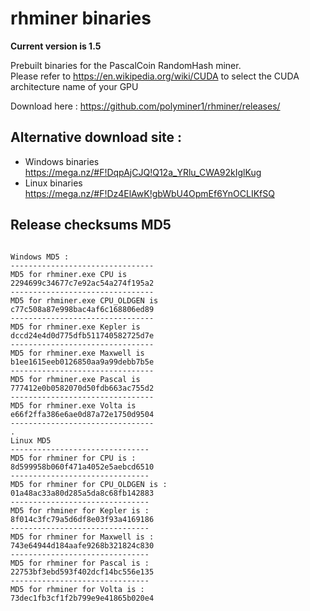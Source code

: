 # rhminer binaries 

**Current version is 1.5** <br>


Prebuilt binaries for the PascalCoin RandomHash miner.<br> 
Please refer to https://en.wikipedia.org/wiki/CUDA to select the CUDA architecture name of your GPU

Download here : https://github.com/polyminer1/rhminer/releases/<br>
## Alternative download site : 
* Windows binaries https://mega.nz/#F!DqpAjCJQ!Q12a_YRlu_CWA92kIglKug
* Linux binaries https://mega.nz/#F!Dz4ElAwK!gbWbU4OpmEf6YnOCLIKfSQ
 
## Release checksums MD5 
``` 
 
Windows MD5 : 
-------------------------------- 
MD5 for rhminer.exe CPU is 
2294699c34677c7e92ac54a274f195a2
-------------------------------- 
MD5 for rhminer.exe CPU_OLDGEN is 
c77c508a87e998bac4af6c168806ed89
-------------------------------- 
MD5 for rhminer.exe Kepler is 
dccd24e4d0d775dfb511740582725d7e
-------------------------------- 
MD5 for rhminer.exe Maxwell is 
b1ee1615eeb0126850aa9a99debb7b5e
-------------------------------- 
MD5 for rhminer.exe Pascal is 
777412e0b0582070d50fdb663ac755d2
-------------------------------- 
MD5 for rhminer.exe Volta is 
e66f2ffa386e6ae0d87a72e1750d9504
-------------------------------- 
. 
Linux MD5 
-------------------------------
MD5 for rhminer for CPU is :
8d599958b060f471a4052e5aebcd6510
-------------------------------
MD5 for rhminer for CPU_OLDGEN is :
01a48ac33a80d285a5da8c68fb142883
-------------------------------
MD5 for rhminer for Kepler is :
8f014c3fc79a5d6df8e03f93a4169186
-------------------------------
MD5 for rhminer for Maxwell is :
743e64944d184aafe9268b321824c830
-------------------------------
MD5 for rhminer for Pascal is :
22753bf3ebd593f402dcf14bc556e135
-------------------------------
MD5 for rhminer for Volta is :
73dec1fb3cf1f2b799e9e41865b020e4
``` 
